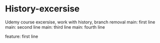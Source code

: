 # History-excersise
Udemy course excersise, work with history, branch removal
main: first line
main: second line
main: third line
main: fourth line

feature: first line
